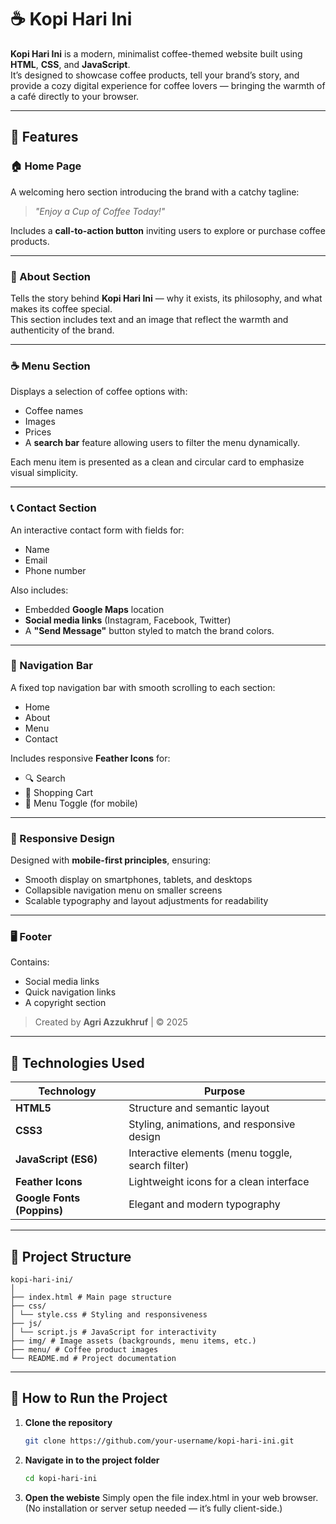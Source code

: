 # ☕ Kopi Hari Ini

**Kopi Hari Ini** is a modern, minimalist coffee-themed website built using **HTML**, **CSS**, and **JavaScript**.  
It’s designed to showcase coffee products, tell your brand’s story, and provide a cozy digital experience for coffee lovers — bringing the warmth of a café directly to your browser.

---

## 🌟 Features

### 🏠 Home Page
A welcoming hero section introducing the brand with a catchy tagline:  
> *"Enjoy a Cup of Coffee Today!"*

Includes a **call-to-action button** inviting users to explore or purchase coffee products.

---

### 👋 About Section
Tells the story behind **Kopi Hari Ini** — why it exists, its philosophy, and what makes its coffee special.  
This section includes text and an image that reflect the warmth and authenticity of the brand.

---

### ☕ Menu Section
Displays a selection of coffee options with:
- Coffee names  
- Images  
- Prices  
- A **search bar** feature allowing users to filter the menu dynamically.

Each menu item is presented as a clean and circular card to emphasize visual simplicity.

---

### 📞 Contact Section
An interactive contact form with fields for:
- Name  
- Email  
- Phone number  

Also includes:
- Embedded **Google Maps** location  
- **Social media links** (Instagram, Facebook, Twitter)  
- A **"Send Message"** button styled to match the brand colors.

---

### 🧭 Navigation Bar
A fixed top navigation bar with smooth scrolling to each section:
- Home  
- About  
- Menu  
- Contact  

Includes responsive **Feather Icons** for:
- 🔍 Search  
- 🛒 Shopping Cart  
- 📱 Menu Toggle (for mobile)

---

### 📱 Responsive Design
Designed with **mobile-first principles**, ensuring:
- Smooth display on smartphones, tablets, and desktops  
- Collapsible navigation menu on smaller screens  
- Scalable typography and layout adjustments for readability

---

### 🖥️ Footer
Contains:
- Social media links  
- Quick navigation links  
- A copyright section  
> Created by **Agri Azzukhruf** | © 2025

---

## 🧰 Technologies Used

| Technology | Purpose |
|-------------|----------|
| **HTML5** | Structure and semantic layout |
| **CSS3** | Styling, animations, and responsive design |
| **JavaScript (ES6)** | Interactive elements (menu toggle, search filter) |
| **Feather Icons** | Lightweight icons for a clean interface |
| **Google Fonts (Poppins)** | Elegant and modern typography |

---

## 📂 Project Structure
```
kopi-hari-ini/
│
├── index.html # Main page structure
├── css/
│ └── style.css # Styling and responsiveness
├── js/
│ └── script.js # JavaScript for interactivity
├── img/ # Image assets (backgrounds, menu items, etc.)
├── menu/ # Coffee product images
└── README.md # Project documentation
```

---

## 🚀 How to Run the Project

1. **Clone the repository**
   ```bash
   git clone https://github.com/your-username/kopi-hari-ini.git
2. **Navigate in to the project folder**
   ```bash
   cd kopi-hari-ini
3. **Open the webiste**
   Simply open the file index.html in your web browser.
   (No installation or server setup needed — it’s fully client-side.)
